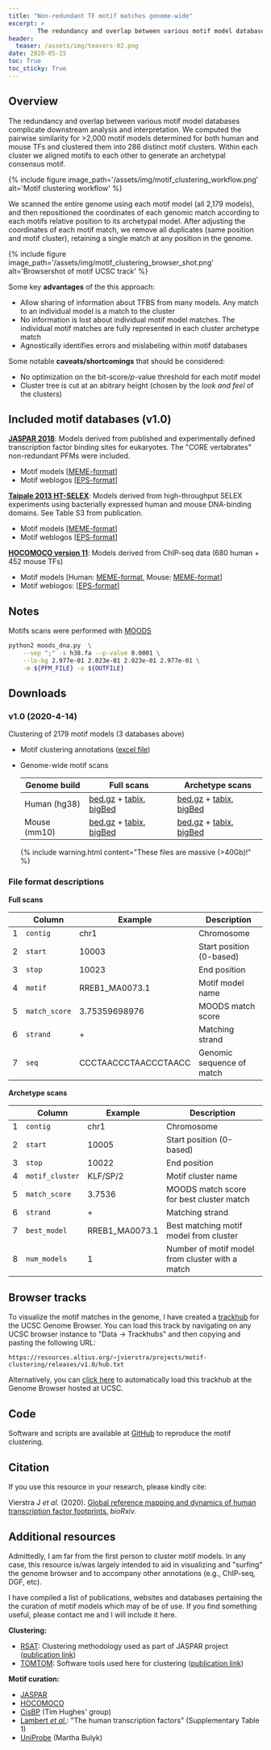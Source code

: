 ```yaml
---
title: "Non-redundant TF motif matches genome-wide"
excerpt: >
        The redundancy and overlap between various motif model databases complicate downstream analysis and interpretation. We computed the pairwise similarity for >2,000 motif models determined for both human and mouse TFs and clustered them into 286 distinct motif clusters. Within each cluster we aligned motifs to each other to generate an archetypal consensus motif.
header:
  teaser: /assets/img/teasers-02.png
date: 2020-05-15
toc: True
toc_sticky: True
---
```



## Overview
The redundancy and overlap between various motif model databases complicate downstream analysis and interpretation. We computed the pairwise similarity for >2,000 motif models determined for both human and mouse TFs and clustered them into 286 distinct motif clusters. Within each cluster we aligned motifs to each other to generate an archetypal consensus motif.


{% include figure image_path='/assets/img/motif_clustering_workflow.png' alt='Motif clustering workflow' %}

We scanned the entire genome using each motif model (all 2,179 models), and then repositioned the coordinates of each genomic match according to each motifs relative position to its archetypal model. After adjusting the coordinates of each motif match, we remove all duplicates (same position and motif cluster), retaining a single match at any position in the genome.

{% include figure image_path='/assets/img/motif_clustering_browser_shot.png' alt='Browsershot of motif UCSC track' %}

Some key **advantages** of the this approach:

- Allow sharing of information about TFBS from many models. Any match to an individual model is a match to the cluster
- No information is lost about individual motif model matches. The individual motif matches are fully represented in each cluster archetype match
- Agnostically identifies errors and mislabeling within motif databases

Some notable **caveats/shortcomings** that should be considered:

- No optimization on the bit-score/*p*-value threshold for each motif model
- Cluster tree is cut at an abitrary height (chosen by the *look and feel* of the clusters)

## Included motif databases (v1.0)

**[JASPAR 2018](http://jaspar.genereg.net/)**: Models derived from published and experimentally defined transcription factor binding sites for eukaryotes. The "CORE vertabrates" non-redundant PFMs were included.

- Motif models [[MEME-format](https://resources.altius.org/~jvierstra/projects/motif-clustering/databases/jaspar2018/JASPAR2018_CORE_vertebrates_non-redundant_pfms.meme)]
- Motif weblogos [[EPS-format](https://resources.altius.org/~jvierstra/projects/motif-clustering/databases/jaspar2018/logos)]


**[Taipale 2013 HT-SELEX](https://doi.org/10.1016/j.cell.2012.12.009)**: Models derived from high-throughput SELEX experiments using bacterially expressed human and mouse DNA-binding domains. See Table S3 from publication.
- Motif models [[MEME-format](https://resources.altius.org/~jvierstra/projects/motif-clustering/databases/jolma2013/jolma2013.meme)]
- Motif weblogos [[EPS-format](https://resources.altius.org/~jvierstra/projects/motif-clustering/databases/jolma2013/logos)]

**[HOCOMOCO version 11](https://hocomoco11.autosome.ru/)**: Models derived from ChIP-seq data (680 human + 452 mouse TFs)

- Motif models [Human: [MEME-format](https://resources.altius.org/~jvierstra/projects/motif-clustering/databases/hocomoco_v11/HOCOMOCOv11_core_HUMAN_mono_meme_format.meme), Mouse: [MEME-format](https://resources.altius.org/~jvierstra/projects/motif-clustering/databases/hocomoco_v11/HOCOMOCOv11_core_MOUSE_mono_meme_format.meme)]
- Motif weblogos: [[EPS-format](https://resources.altius.org/~jvierstra/projects/motif-clustering/databases/hocomoco_v11/logos)]

## Notes

Motifs scans were performed with [MOODS]()

```bash
python2 moods_dna.py  \
	--sep ";" -s h38.fa --p-value 0.0001 \
	--lo-bg 2.977e-01 2.023e-01 2.023e-01 2.977e-01 \
	-m ${PFM_FILE} -o ${OUTFILE}
```

## Downloads

### v1.0 (2020-4-14)

Clustering of 2179 motif models (3 databases above)

- Motif clustering annotations ([excel file](https://resources.altius.org/~jvierstra/projects/motif-clustering/releases/v1.0/motif_annotations.xlsx))
- Genome-wide motif scans

	| Genome build | Full scans | Archetype scans |
	|-------|--------|---------|
	| Human (hg38)| [bed.gz](https://resources.altius.org/~jvierstra/projects/motif-clustering/releases/v1.0) + [tabix](https://resources.altius.org/~jvierstra/projects/motif-clustering/releases/v1.0), [bigBed](https://resources.altius.org/~jvierstra/projects/motif-clustering/releases/v1.0) | [bed.gz](https://resources.altius.org/~jvierstra/projects/motif-clustering/releases/v1.0) + [tabix](https://resources.altius.org/~jvierstra/projects/motif-clustering/releases/v1.0), [bigBed](https://resources.altius.org/~jvierstra/projects/motif-clustering/releases/v1.0)  |
	| Mouse (mm10)| [bed.gz](https://resources.altius.org/~jvierstra/projects/motif-clustering/releases/v1.0) + [tabix](https://resources.altius.org/~jvierstra/projects/motif-clustering/releases/v1.0), [bigBed](https://resources.altius.org/~jvierstra/projects/motif-clustering/releases/v1.0)  | [bed.gz](https://resources.altius.org/~jvierstra/projects/motif-clustering/releases/v1.0) + [tabix](https://resources.altius.org/~jvierstra/projects/motif-clustering/releases/v1.0), [bigBed](https://resources.altius.org/~jvierstra/projects/motif-clustering/releases/v1.0)  |

	{% include warning.html content="These files are massive (>40Gb)!" %}

### File format descriptions


**Full scans**

|| Column | Example | Description |
|---|-------|--------|---------|
|1|`contig`|chr1 | Chromosome|
|2|`start`|10003 | Start position (0-based) |
|3|`stop`|10023 | End position |
|4|`motif`| RREB1_MA0073.1 | Motif model name|
|5|`match_score`| 3.75359698976 | MOODS match score |
|6|`strand`| + | Matching strand |
|7|`seq`|CCCTAACCCTAACCCTAACC | Genomic sequence of match|

**Archetype scans**

|| Column | Example | Description |
|---|-------|--------|---------|
|1|`contig`|chr1 | Chromosome|
|2|`start`|10005 | Start position (0-based) |
|3|`stop`|10022 | End position |
|4|`motif_cluster`| KLF/SP/2 | Motif cluster name|
|5|`match_score`| 3.7536 | MOODS match score for best cluster match |
|6|`strand`|+ | Matching strand |
|7|`best_model`|RREB1_MA0073.1 | Best matching motif model from cluster|
|8|`num_models`|1 | Number of motif model from cluster with a match|


## Browser tracks


To visualize the motif matches in the genome, I have created a [trackhub](https://genome.ucsc.edu/goldenPath/help/hubQuickStart.html) for the UCSC Genome Browser. You can load this track by navigating on any UCSC browser instance to "Data &rarr; Trackhubs" and then copying and pasting the following URL:

```
https://resources.altius.org/~jvierstra/projects/motif-clustering/releases/v1.0/hub.txt
```

Alternatively, you can [click here](http://genome.ucsc.edu/cgi-bin/hgTracks?db=hg38&hubUrl=https://resources.altius.org/~jvierstra/projects/motif-clustering/releases/v1.0/hub.txt) to automatically load this trackhub at the Genome Browser hosted at UCSC.

## Code

Software and scripts are available at [GitHub](http://www.github.com/jvierstra/motif-clustering) to reproduce the motif clustering.

## Citation

If you use this resource in your research, please kindly cite:

Vierstra J *et al.* (2020). [Global reference mapping and dynamics of human transcription factor footprints.](https://www.biorxiv.org/content/10.1101/2020.01.31.927798v1) *bioRxiv*.

## Additional resources

Admittedly, I am far from the first person to cluster motif models. In any case, this resource is/was largely intended to aid in visualizing and "surfing" the genome browser and to accompany other annotations (e.g., ChIP-seq, DGF, etc).

I have compiled a list of publications, websites and databases pertaining the the curation of motif models which may of be of use. If you find something useful, please contact me and I will include it here.

**Clustering:**
- [RSAT](http://jaspar.genereg.net/matrix-clusters/): Clustering methodology used as part of JASPAR project ([publication link](https://www.ncbi.nlm.nih.gov/pmc/articles/PMC5737723/))
- [TOMTOM](http://meme-suite.org/): Software tools used here for clustering ([publication link](https://pubmed.ncbi.nlm.nih.gov/17324271/)) 

**Motif curation:**
- [JASPAR](http://jaspar.genereg.net/)
- [HOCOMOCO](https://hocomoco11.autosome.ru/)
- [CisBP](http://cisbp.ccbr.utoronto.ca/) (Tim Hughes' group)
- [Lambert *et al.*](https://pubmed.ncbi.nlm.nih.gov/29425488/): "The human transcription factors" (Supplementary Table 1)
- [UniProbe](http://thebrain.bwh.harvard.edu/uniprobe/) (Martha Bulyk)


